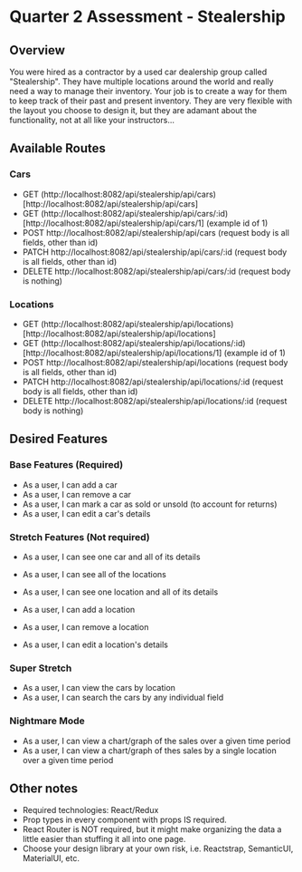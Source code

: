 # Quarter 2 Assessment - Stealership

## Overview

You were hired as a contractor by a used car dealership group called "Stealership". They have multiple locations around the world and really need a way to manage their inventory. Your job is to create a way for them to keep track of their past and present inventory. They are very flexible with the layout you choose to design it, but they are adamant about the functionality, not at all like your instructors...

## Available Routes

### Cars

- GET (http://localhost:8082/api/stealership/api/cars)[http://localhost:8082/api/stealership/api/cars]
- GET (http://localhost:8082/api/stealership/api/cars/:id)[http://localhost:8082/api/stealership/api/cars/1] (example id of 1)
- POST http://localhost:8082/api/stealership/api/cars (request body is all fields, other than id)
- PATCH http://localhost:8082/api/stealership/api/cars/:id (request body is all fields, other than id)
- DELETE http://localhost:8082/api/stealership/api/cars/:id (request body is nothing)

### Locations

- GET (http://localhost:8082/api/stealership/api/locations)[http://localhost:8082/api/stealership/api/locations]
- GET (http://localhost:8082/api/stealership/api/locations/:id)[http://localhost:8082/api/stealership/api/locations/1] (example id of 1)
- POST http://localhost:8082/api/stealership/api/locations (request body is all fields, other than id)
- PATCH http://localhost:8082/api/stealership/api/locations/:id (request body is all fields, other than id)
- DELETE http://localhost:8082/api/stealership/api/locations/:id (request body is nothing)

## Desired Features

### Base Features (Required)

- As a user, I can add a car
- As a user, I can remove a car
- As a user, I can mark a car as sold or unsold (to account for returns)
- As a user, I can edit a car's details

### Stretch Features (Not required)

- As a user, I can see one car and all of its details

- As a user, I can see all of the locations
- As a user, I can see one location and all of its details
- As a user, I can add a location
- As a user, I can remove a location
- As a user, I can edit a location's details

### Super Stretch

- As a user, I can view the cars by location
- As a user, I can search the cars by any individual field

### Nightmare Mode

- As a user, I can view a chart/graph of the sales over a given time period
- As a user, I can view a chart/graph of thes sales by a single location over a given time period

## Other notes

- Required technologies: React/Redux
- Prop types in every component with props IS required.
- React Router is NOT required, but it might make organizing the data a little easier than stuffing it all into one page.
- Choose your design library at your own risk, i.e. Reactstrap, SemanticUI, MaterialUI, etc.
